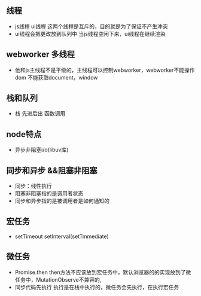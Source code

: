 ## 线程
- js线程 ui线程 这两个线程是互斥的，目的就是为了保证不产生冲突
- ui线程会把更改放到队列中 当js线程空闲下来，ui线程在继续渲染

## webworker 多线程
- 他和js主线程不是平级的，主线程可以控制webworker，webworker不能操作dom 不能获取document，window

## 栈和队列
- 栈 先进后出 函数调用

## node特点
- 异步非阻塞i/o(libuv库)

## 同步和异步 &&阻塞非阻塞
- 同步：线性执行
- 阻塞非阻塞指的是调用者状态
- 同步和异步指的是被调用者是如何通知的

## 宏任务
- setTimeout setInterval(setTmmediate)

## 微任务
- Promise.then then方法不应该放到宏任务中，默认浏览器的的实现放到了微任务中，MutationObserve不兼容的,
- 同步代码先执行 执行是在栈中执行的，微任务会先执行，在执行宏任务